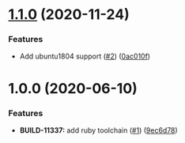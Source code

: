 # [1.1.0](https://github.com/mongodb-ansible-roles/ansible-role-ruby-toolchain/compare/v1.0.0...v1.1.0) (2020-11-24)


### Features

* Add ubuntu1804 support ([#2](https://github.com/mongodb-ansible-roles/ansible-role-ruby-toolchain/issues/2)) ([0ac010f](https://github.com/mongodb-ansible-roles/ansible-role-ruby-toolchain/commit/0ac010fc98de61b05f24c2902a0e2458a4e704da))

# 1.0.0 (2020-06-10)


### Features

* **BUILD-11337:** add ruby toolchain ([#1](https://github.com/mongodb-ansible-roles/ansible-role-ruby-toolchain/issues/1)) ([9ec6d78](https://github.com/mongodb-ansible-roles/ansible-role-ruby-toolchain/commit/9ec6d7825906650244034573ce1456c17ee9adc8))
